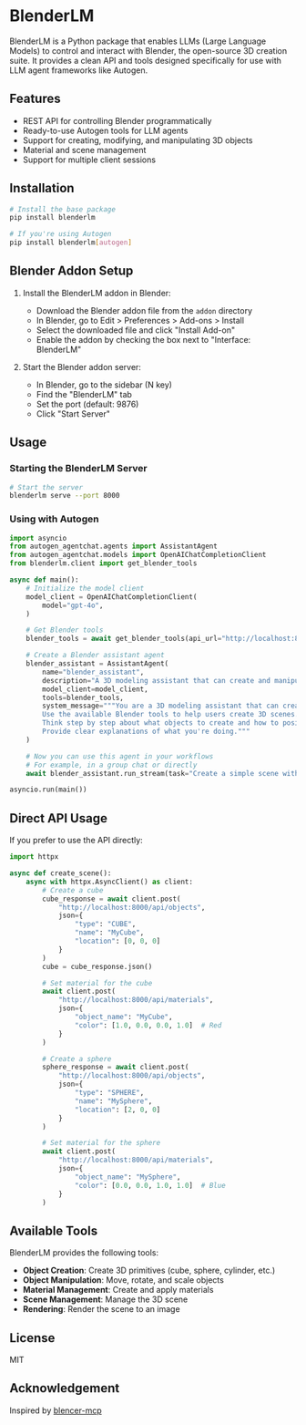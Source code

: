 # BlenderLM

BlenderLM is a Python package that enables LLMs (Large Language Models) to control and interact with Blender, the open-source 3D creation suite. It provides a clean API and tools designed specifically for use with LLM agent frameworks like Autogen.

## Features

- REST API for controlling Blender programmatically
- Ready-to-use Autogen tools for LLM agents
- Support for creating, modifying, and manipulating 3D objects
- Material and scene management
- Support for multiple client sessions

## Installation

```bash
# Install the base package
pip install blenderlm

# If you're using Autogen
pip install blenderlm[autogen]
```

## Blender Addon Setup

1. Install the BlenderLM addon in Blender:

   - Download the Blender addon file from the `addon` directory
   - In Blender, go to Edit > Preferences > Add-ons > Install
   - Select the downloaded file and click "Install Add-on"
   - Enable the addon by checking the box next to "Interface: BlenderLM"

2. Start the Blender addon server:
   - In Blender, go to the sidebar (N key)
   - Find the "BlenderLM" tab
   - Set the port (default: 9876)
   - Click "Start Server"

## Usage

### Starting the BlenderLM Server

```bash
# Start the server
blenderlm serve --port 8000
```

### Using with Autogen

```python
import asyncio
from autogen_agentchat.agents import AssistantAgent
from autogen_agentchat.models import OpenAIChatCompletionClient
from blenderlm.client import get_blender_tools

async def main():
    # Initialize the model client
    model_client = OpenAIChatCompletionClient(
        model="gpt-4o",
    )

    # Get Blender tools
    blender_tools = await get_blender_tools(api_url="http://localhost:8000")

    # Create a Blender assistant agent
    blender_assistant = AssistantAgent(
        name="blender_assistant",
        description="A 3D modeling assistant that can create and manipulate objects in Blender",
        model_client=model_client,
        tools=blender_tools,
        system_message="""You are a 3D modeling assistant that can create and manipulate objects in Blender.
        Use the available Blender tools to help users create 3D scenes.
        Think step by step about what objects to create and how to position them.
        Provide clear explanations of what you're doing."""
    )

    # Now you can use this agent in your workflows
    # For example, in a group chat or directly
    await blender_assistant.run_stream(task="Create a simple scene with a red cube and a blue sphere")

asyncio.run(main())
```

## Direct API Usage

If you prefer to use the API directly:

```python
import httpx

async def create_scene():
    async with httpx.AsyncClient() as client:
        # Create a cube
        cube_response = await client.post(
            "http://localhost:8000/api/objects",
            json={
                "type": "CUBE",
                "name": "MyCube",
                "location": [0, 0, 0]
            }
        )
        cube = cube_response.json()

        # Set material for the cube
        await client.post(
            "http://localhost:8000/api/materials",
            json={
                "object_name": "MyCube",
                "color": [1.0, 0.0, 0.0, 1.0]  # Red
            }
        )

        # Create a sphere
        sphere_response = await client.post(
            "http://localhost:8000/api/objects",
            json={
                "type": "SPHERE",
                "name": "MySphere",
                "location": [2, 0, 0]
            }
        )

        # Set material for the sphere
        await client.post(
            "http://localhost:8000/api/materials",
            json={
                "object_name": "MySphere",
                "color": [0.0, 0.0, 1.0, 1.0]  # Blue
            }
        )
```

## Available Tools

BlenderLM provides the following tools:

- **Object Creation**: Create 3D primitives (cube, sphere, cylinder, etc.)
- **Object Manipulation**: Move, rotate, and scale objects
- **Material Management**: Create and apply materials
- **Scene Management**: Manage the 3D scene
- **Rendering**: Render the scene to an image

## License

MIT

## Acknowledgement

Inspired by [blencer-mcp](https://github.com/ahujasid/blender-mcp)
